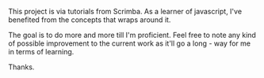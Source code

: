This project is via tutorials from Scrimba.
As a learner of javascript, I've benefited from the concepts that wraps around it.

The goal is to do more and more till I'm proficient.
Feel free to note any kind of possible improvement to the current work as it'll go a long -
way for me in terms of learning.

Thanks.
